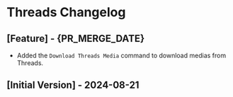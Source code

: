 # Threads Changelog

## [Feature] - {PR_MERGE_DATE}

- Added the `Download Threads Media` command to download medias from Threads.

## [Initial Version] - 2024-08-21

